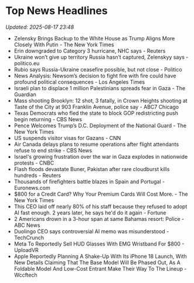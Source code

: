 # Top News Headlines

_Updated: 2025-08-17 23:48_

- Zelensky Brings Backup to the White House as Trump Aligns More Closely With Putin - The New York Times
- Erin downgraded to Category 3 hurricane, NHC says - Reuters
- Ukraine won’t give up territory Russia hasn’t captured, Zelenskyy says - politico.eu
- Rubio says Russia-Ukraine ceasefire possible, but not close - Politico
- News Analysis: Newsom’s decision to fight fire with fire could have profound political consequences - Los Angeles Times
- Israeli plan to displace 1 million Palestinians spreads fear in Gaza - The Guardian
- Mass shooting Brooklyn: 12 shot, 3 fatally, in Crown Heights shooting at Taste of the City at 903 Franklin Avenue, police say - ABC7 Chicago
- Texas Democrats who fled the state to block GOP redistricting push begin returning - CBS News
- Pence Welcomes Trump’s D.C. Deployment of the National Guard - The New York Times
- US suspends visitor visas for Gazans - CNN
- Air Canada delays plans to resume operations after flight attendants refuse to end strike - CBS News
- Israel's growing frustration over the war in Gaza explodes in nationwide protests - CNBC
- Flash floods devastate Buner, Pakistan after rare cloudburst kills hundreds - Reuters
- Thousands of firefighters battle blazes in Spain and Portugal - Euronews.com
- $800 for a Credit Card? Why Your Premium Cards Will Cost More. - The New York Times
- This CEO laid off nearly 80% of his staff because they refused to adopt AI fast enough. 2 years later, he says he'd do it again - Fortune
- 2 Americans drown in a 3-hour span at same Bahamas resort: Police - ABC News
- Duolingo CEO says controversial AI memo was misunderstood - TechCrunch
- Meta To Reportedly Sell HUD Glasses With EMG Wristband For $800 - UploadVR
- Apple Reportedly Planning A Shake-Up With Its iPhone 18 Launch, With New Details Claiming That The Base Model Will Be Phased Out, As A Foldable Model And Low-Cost Entrant Make Their Way To The Lineup - Wccftech